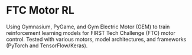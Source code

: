 # FTC Motor RL
Using Gymnasium, PyGame, and Gym Electric Motor (GEM) to train reinforcement learning models for FIRST Tech Challenge (FTC) motor control. Tested with various motors, model architectures, and frameworks (PyTorch and TensorFlow/Keras).
